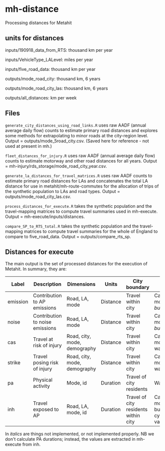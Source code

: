 # mh-distance
Processing distances for Metahit

## units for distances

inputs/190918_data_from_RTS:	thousand km per year

inputs/VehicleType_LALevel:	miles per year

inputs/five_road_data:	thousand km per year

outputs/mode_road_city:		thousand km, 6 years

outputs/mode_road_city_las:		thousand km, 6 years

outputs/all_distances:		km per week


## Files

`generate_city_distances_using_road_links.R` uses raw AADF (annual average daily flow) counts to estimate primary road distances and explores some methods for extrapolating to minor roads at the city-region level. Output = outputs/mode_5road_city.csv. (Saved here for reference - not used at present in mh.)

`fleet_distances_for_injury.R` uses raw AADF (annual average daily flow) counts to estimate motorway and other road distances for all years. Output = mh-injury/rds_storage/mode_road_city_year.csv.

`generate_la_distances_for_travel_matrices.R` uses raw AADF counts to estimate primary road distances for LAs and concatenates the total LA distance for use in metahit/mh-route-commutes for the allocation of trips of the synthetic population to LAs and road types. Output = outputs/mode_road_city_las.csv.

`process_distances_for_execute.R` takes the synthetic population and the travel-mapping matrices to compute travel summaries used in mh-execute. Output = mh-execute/inputs/distances.

`compare_SP_to_RTS_total.R` takes the synthetic population and the travel-mapping matrices to compute travel summaries for the whole of England to compare to five_road_data. Output = outputs/compare_rts_sp. 

## Distances for execute

The main output is the set of processed distances for the execution of Metahit. In summary, they are:

| Label | Description | Dimensions | Units | City boundary | Modes | Who |
| --- | --- | --- | --- | --- | --- | --- |
| emission | Contribution to AP emissions | Road, LA, mode | Distance | Travel within city | Car, motorcycle, *bus*, van | Drivers; all residents |
| noise | Contribution to noise emissions | Road, LA, mode | Distance | Travel within city | Car, motorcycle, *bus*, van | Drivers; all residents |
| cas | Travel at risk of injury | Road, city, mode, demography | Distance | Travel within city | Car, motorcycle, walk, cycle | Drivers and passengers; all residents |
| strike | Travel posing risk of injury | Road, city, mode, demography | Distance | Travel within city | Car, motorcycle, walk, cycle | Drivers; all residents |
| pa | Physical activity | Mode, id | Duration | Travel of city residents | Walk, cycle | Drivers; city residents |
| inh | Travel exposed to AP | Road, LA, mode, id | Duration | Travel of city residents within city | Car, motorcycle, bus, walk, cycle, tube, van | Drivers and passengers; city residents |

In *italics* are things not implemented, or not implemented properly.
NB we don't calculate PA durations; instead, the values are extracted in mh-execute from inh.
